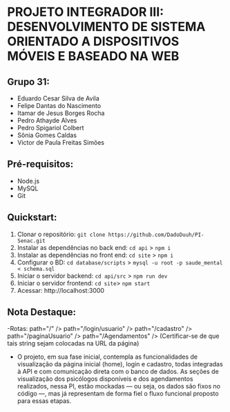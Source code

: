 # PROJETO INTEGRADOR III: DESENVOLVIMENTO DE SISTEMA ORIENTADO A DISPOSITIVOS MÓVEIS E BASEADO NA WEB

## Grupo 31:

- Eduardo Cesar Silva de Avila
- Felipe Dantas do Nascimento 
- Itamar de Jesus Borges Rocha
- Pedro Athayde Alves
- Pedro Spigariol Colbert
- Sônia Gomes Caldas
- Victor de Paula Freitas Simões

## Pré-requisitos:

- Node.js
- MySQL
- Git

## Quickstart:

1. Clonar o repositório: `git clone https://github.com/DadoDuuh/PI-Senac.git`
2. Instalar as dependências no back end: `cd api` > `npm i`
3. Instalar as dependências no front end: `cd site` > `npm i`
4. Configurar o BD: `cd database/scripts` > `mysql -u root -p saude_mental < schema.sql`
5. Iniciar o servidor backend: `cd api/src` > `npm run dev`
6. Iniciar o servidor frontend: `cd site`> `npm start`
7. Acessar: http://localhost:3000

## Nota Destaque:
-Rotas:
 path="/" />
 path="/login/usuario" />
 path="/cadastro" />
 path="/paginaUsuario" />
 path="/Agendamentos" />
 (Certificar-se de que tais string sejam colocadas na URL da página)

- O projeto, em sua fase inicial, contempla as funcionalidades de visualização da página inicial (home), login e cadastro, todas integradas à API e com comunicação direta com o banco de dados. As seções de visualização dos psicólogos disponíveis e dos agendamentos realizados, nessa PI, estão mockadas — ou seja, os dados são fixos no código —, mas já representam de forma fiel o fluxo funcional proposto para essas etapas.
